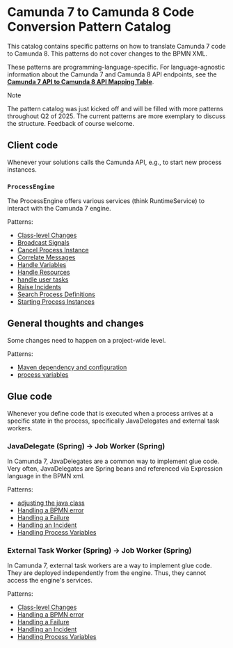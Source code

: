 # Camunda 7 to Camunda 8 Code Conversion Pattern Catalog

This catalog contains specific patterns on how to translate Camunda 7 code to Camunda 8. This patterns do not cover changes to the BPMN XML.

These patterns are programming-language-specific. For language-agnostic information about the Camunda 7 and Camunda 8 API endpoints, see the **[Camunda 7 API to Camunda 8 API Mapping Table](https://camunda-community-hub.github.io/camunda-7-to-8-code-conversion/)**.

> [!NOTE]  
> The pattern catalog was just kicked off and will be filled with more patterns throughout Q2 of 2025. The current patterns are more exemplary to discuss the structure. Feedback of course welcome.


<!-- The following content is automatically added with a Github Action from generate-catalog.js -->
<!-- BEGIN-CATALOG -->

## Client code

Whenever your solutions calls the Camunda API, e.g., to start new process instances.


### `ProcessEngine`

The ProcessEngine offers various services (think RuntimeService) to interact with the Camunda 7 engine.

Patterns:

- [Class-level Changes](client-code/process_engine/adjusting-the-java-class.md)
- [Broadcast Signals](client-code/process_engine/broadcast-signals.md)
- [Cancel Process Instance](client-code/process_engine/cancel-process-instance.md)
- [Correlate Messages](client-code/process_engine/correlate-messages.md)
- [Handle Variables](client-code/process_engine/handle-process-variables.md)
- [Handle Resources](client-code/process_engine/handle-resources.md)
- [handle user tasks](client-code/process_engine/handle-user-tasks.md)
- [Raise Incidents](client-code/process_engine/raise-incidents.md)
- [Search Process Definitions](client-code/process_engine/search-process-definitions.md)
- [Starting Process Instances](client-code/process_engine/starting-process-instances.md)

## General thoughts and changes

Some changes need to happen on a project-wide level.

Patterns:

- [Maven dependency and configuration](general/dependencies.md)
- [process variables](general/process-variables.md)

## Glue code

Whenever you define code that is executed when a process arrives at a specific state in the process, specifically JavaDelegates and external task workers.


### JavaDelegate (Spring) &#8594; Job Worker (Spring)

In Camunda 7, JavaDelegates are a common way to implement glue code. Very often, JavaDelegates are Spring beans and referenced via Expression language in the BPMN xml.

Patterns:

- [adjusting the java class](glue-code/java-spring-delegate/adjusting-the-java-class.md)
- [Handling a BPMN error](glue-code/java-spring-delegate/handling-a-bpmn-error.md)
- [Handling a Failure](glue-code/java-spring-delegate/handling-a-failure.md)
- [Handling an Incident](glue-code/java-spring-delegate/handling-an-incident.md)
- [Handling Process Variables](glue-code/java-spring-delegate/handling-process-variables.md)

### External Task Worker (Spring) &#8594; Job Worker (Spring)

In Camunda 7, external task workers are a way to implement glue code. They are deployed independently from the engine. Thus, they cannot access the engine's services.

Patterns:

- [Class-level Changes](glue-code/java-spring-external-task-worker/adjusting-the-java-class.md)
- [Handling a BPMN error](glue-code/java-spring-external-task-worker/handling-a-bpmn-error.md)
- [Handling a Failure](glue-code/java-spring-external-task-worker/handling-a-failure.md)
- [Handling an Incident](glue-code/java-spring-external-task-worker/handling-an-incident.md)
- [Handling Process Variables](glue-code/java-spring-external-task-worker/handling-process-variables.md)

<!-- END-CATALOG -->

